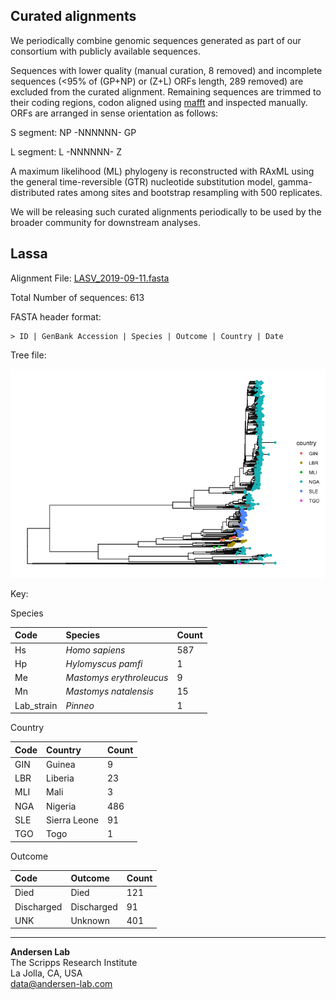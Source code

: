 ## Curated alignments

We periodically combine genomic sequences generated as part of our consortium with publicly available sequences. 

Sequences with lower quality (manual curation, 8 removed) and incomplete sequences (<95% of (GP+NP) or (Z+L) ORFs length, 289 removed) are excluded from the curated alignment. Remaining sequences are trimmed to their coding regions, codon aligned using [mafft](https://mafft.cbrc.jp/alignment/software/tips0.html) and inspected manually. ORFs are arranged in sense orientation as follows:

S segment: NP -NNNNNN- GP

L segment: L -NNNNNN- Z

A maximum likelihood (ML) phylogeny is reconstructed with RAxML using the general time-reversible (GTR) nucleotide substitution model, gamma-distributed rates among sites and bootstrap resampling with 500 replicates.

We will be releasing such curated alignments periodically to be used by the broader community for downstream analyses.

## Lassa

Alignment File: [LASV_2019-09-11.fasta](https://github.com/cvisb/curated-alignments/blob/master/lassa/LASV_NP-GP_2019-09-11.fasta)

Total Number of sequences: 613

FASTA header format:
```
> ID | GenBank Accession | Species | Outcome | Country | Date
```
Tree file: 

![LASV_NP-GP_2019-09-11.png](https://github.com/cvisb/curated-alignments/blob/master/lassa/LASV_NP-GP_2019-09-11.png)

Key:

Species

| Code | Species | Count |
|:---|:---|:---|
| Hs | *Homo sapiens* | 587 |
| Hp | *Hylomyscus pamfi* | 1 |
| Me | *Mastomys erythroleucus* | 9 |
| Mn | *Mastomys natalensis* | 15 |
| Lab_strain | *Pinneo* | 1 |

Country

| Code | Country | Count |
|:--|:--|:--|
|GIN | Guinea | 9 |
| LBR | Liberia | 23 |
| MLI | Mali | 3 |
| NGA | Nigeria | 486 |
| SLE | Sierra Leone | 91 |
| TGO | Togo | 1 |

Outcome

|Code | Outcome | Count |
|:-- |:-- |:-- |
| Died | Died | 121 |
| Discharged | Discharged | 91 |
| UNK | Unknown | 401 |

---
**Andersen Lab**  
The Scripps Research Institute  
La Jolla, CA, USA  
[data@andersen-lab.com](mailto:data@andersen-lab.com)
